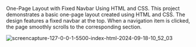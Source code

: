 One-Page Layout with Fixed Navbar Using HTML and CSS.
This project demonstrates a basic one-page layout created using HTML and CSS.
The design features a fixed navbar at the top. When a navigation item is clicked,
the page smoothly scrolls to the corresponding section.

![screencapture-127-0-0-1-5500-index-html-2024-09-18-10_52_03](https://github.com/user-attachments/assets/e4fd110c-db08-4ee5-ae62-5304fecfe905)
